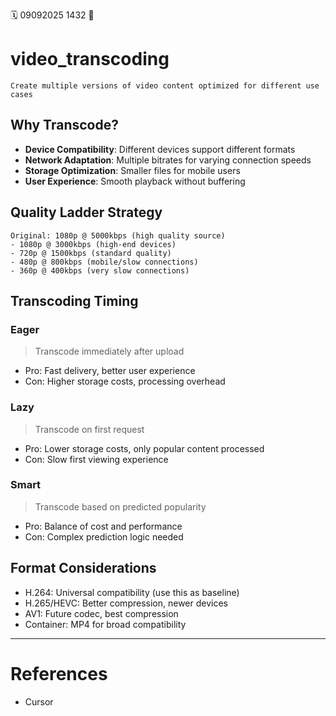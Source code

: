 🗓️ 09092025 1432
📎

# video_transcoding
```ad-tldr
Create multiple versions of video content optimized for different use cases
```

## Why Transcode?
- **Device Compatibility**: Different devices support different formats
- **Network Adaptation**: Multiple bitrates for varying connection speeds
- **Storage Optimization**: Smaller files for mobile users
- **User Experience**: Smooth playback without buffering
## Quality Ladder Strategy
```
Original: 1080p @ 5000kbps (high quality source)
- 1080p @ 3000kbps (high-end devices)
- 720p @ 1500kbps (standard quality)
- 480p @ 800kbps (mobile/slow connections)
- 360p @ 400kbps (very slow connections)
```
## Transcoding Timing
### Eager
> Transcode immediately after upload
- Pro: Fast delivery, better user experience
- Con: Higher storage costs, processing overhead
### Lazy
> Transcode on first request
- Pro: Lower storage costs, only popular content processed
- Con: Slow first viewing experience
### Smart
> Transcode based on predicted popularity
- Pro: Balance of cost and performance
- Con: Complex prediction logic needed
## Format Considerations
- H.264: Universal compatibility (use this as baseline)
- H.265/HEVC: Better compression, newer devices
- AV1: Future codec, best compression
- Container: MP4 for broad compatibility

---
# References
- Cursor
